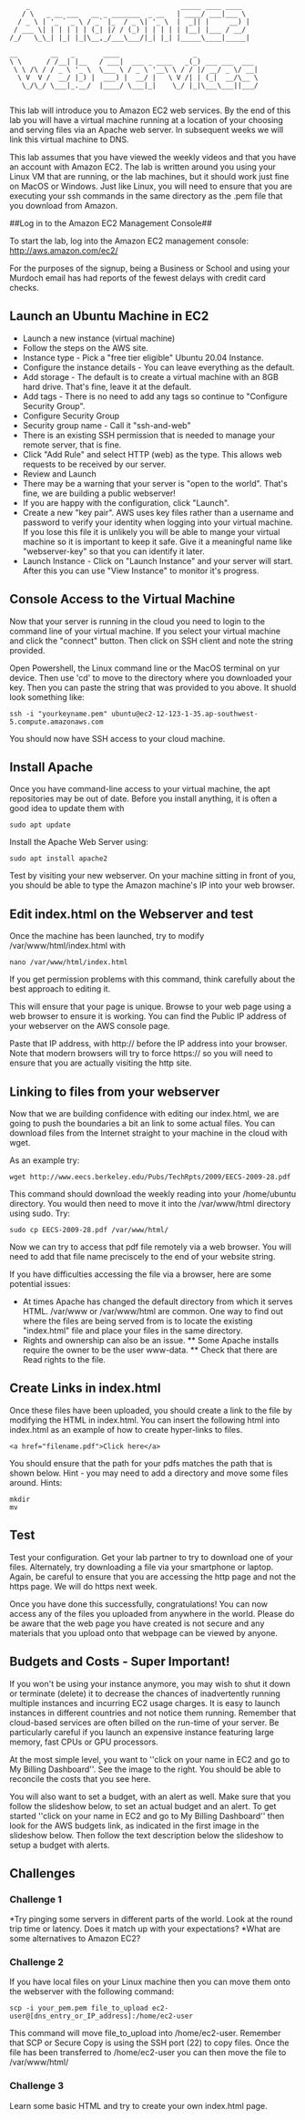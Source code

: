 ```
    _                                     _____ ____ ____  
   / \   _ __ ___   __ _ _______  _ __   | ____/ ___|___ \ 
  / _ \ | '_ ` _ \ / _` |_  / _ \| '_ \  |  _|| |     __) |
 / ___ \| | | | | | (_| |/ / (_) | | | | | |__| |___ / __/ 
/_/   \_\_| |_| |_|\__,_/___\___/|_| |_| |_____\____|_____|
                                                           
__        __   _       ____                  _               
\ \      / /__| |__   / ___|  ___ _ ____   _(_) ___ ___  ___ 
 \ \ /\ / / _ \ '_ \  \___ \ / _ \ '__\ \ / / |/ __/ _ \/ __|
  \ V  V /  __/ |_) |  ___) |  __/ |   \ V /| | (_|  __/\__ \
   \_/\_/ \___|_.__/  |____/ \___|_|    \_/ |_|\___\___||___/
                                                             
```


This lab will introduce you to Amazon EC2 web services. By the end of this lab you will have a virtual machine running at a location of your choosing and serving files via an Apache web server. In subsequent weeks we will link this virtual machine to DNS.

This lab assumes that you have viewed the weekly videos and that you have an account with Amazon EC2. The lab is written around you using your Linux VM that are running, or the lab machines, but it should work just fine on MacOS or Windows. Just like Linux, you will need to ensure that you are executing your ssh commands in the same directory as the .pem file that you download from Amazon.

##Log in to the Amazon EC2 Management Console##

To start the lab, log into the Amazon EC2 management console: http://aws.amazon.com/ec2/

For the purposes of the signup, being a Business or School and using your Murdoch email has had reports of the fewest delays with credit card checks.

## Launch an Ubuntu Machine in EC2 ##
* Launch a new instance (virtual machine)
* Follow the steps on the AWS site. 
* Instance type - Pick a "free tier eligible" Ubuntu 20.04 Instance.
* Configure the instance details - You can leave everything as the default.
* Add storage - The default is to create a virtual machine with an 8GB hard drive. That's fine, leave it at the default.
* Add tags - There is no need to add any tags so continue to "Configure Security Group".
* Configure Security Group
*  Security group name - Call it "ssh-and-web"
*  There is an existing SSH permission that is needed to manage your remote server, that is fine.
*  Click "Add Rule" and select HTTP (web) as the type.  This allows web requests to be received by our server.
* Review and Launch
* There may be a warning that your server is "open to the world".  That's fine, we are building a public webserver!
* If you are happy with the configuration, click "Launch".
* Create a new "key pair".  AWS uses key files rather than a username and password to verify your identity when logging into your virtual machine.  If you lose this file it is unlikely you will be able to mange your virtual machine so it is important to keep it safe.  Give it a meaningful name like "webserver-key" so that you can identify it later.
* Launch Instance - Click on "Launch Instance" and your server will start. After this you can use "View Instance" to monitor it's progress.

## Console Access to the Virtual Machine ##
Now that your server is running in the cloud you need to login to the command line of your virtual machine. If you select your virtual machine and click the "connect" button. Then click on SSH client and note the string provided. 

Open Powershell, the Linux command line or the MacOS terminal on yur device. Then use 'cd' to move to the directory where you downloaded your key. Then you can paste the string that was provided to you above. It shuold look something like: 

    ssh -i "yourkeyname.pem" ubuntu@ec2-12-123-1-35.ap-southwest-5.compute.amazonaws.com

You should now have SSH access to your cloud machine. 

## Install Apache ##

Once you have command-line access to your virtual machine, the apt repositories may be out of date. Before you install anything, it is often a good idea to update them with 

	sudo apt update

Install the Apache Web Server using:

	sudo apt install apache2

Test by visiting your new webserver. On your machine sitting in front of you, you should be able to type the Amazon machine's IP into your web browser.

## Edit index.html on the Webserver and test ##

Once the machine has been launched, try to modify /var/www/html/index.html with

	nano /var/www/html/index.html

If you get permission problems with this command, think carefully about the best approach to editing it.

This will ensure that your page is unique. Browse to your web page using a web browser to ensure it is working. You can find the Public IP address of your webserver on the AWS console page.

Paste that IP address, with http:// before the IP address into your browser. Note that modern browsers will try to force https:// so you will need to ensure that you are actually visiting the http site.

## Linking to files from your webserver ##

Now that we are building confidence with editing our index.html, we are going to push the boundaries a bit an link to some actual files. You can  download files from the Internet straight to your machine in the cloud with wget.

As an example try:
	
	wget http://www.eecs.berkeley.edu/Pubs/TechRpts/2009/EECS-2009-28.pdf

This command should download the weekly reading into your /home/ubuntu directory. You would then need to move it into the /var/www/html directory using sudo. Try: 

	sudo cp EECS-2009-28.pdf /var/www/html/

Now we can try to access that pdf file remotely via a web browser. You will need to add that file name preciscely to the end of your website string.

If you have difficulties accessing the file via a browser, here are some potential issues:
* At times Apache has changed the default directory from which it serves HTML.  /var/www or /var/www/html are common.  One way to find out where the files are being served from is to locate the existing "index.html" file and place your files in the same directory.
* Rights and ownership can also be an issue.
** Some Apache installs require the owner to be the user www-data.
** Check that there are Read rights to the file.

## Create Links in index.html ##

Once these files have been uploaded, you should create a link to the file by modifying the HTML in index.html. You can insert the following html into index.html as an example of how to create hyper-links to files. 

	<a href="filename.pdf">Click here</a>

You should ensure that the path for your pdfs matches the path that is shown below. Hint - you may need to add a directory and move some files around. Hints:

	mkdir
	mv

## Test ##

Test your configuration. Get your lab partner to try to download one of your files. Alternately, try downloading a file via your smartphone or laptop. Again, be careful to ensure that you are accessing the http page and not the https page. We will do https next week.

Once you have done this successfully, congratulations! You can now access any of the files you uploaded from anywhere in the world. Please do be aware that the web page you have created is not secure and any materials that you upload onto that webpage can be viewed by anyone.

## Budgets and Costs - Super Important! ##

If you won't be using your instance anymore, you may wish to shut it down or terminate (delete) it to decrease the chances of inadvertently running multiple instances and incurring EC2 usage charges. It is easy to launch instances in different countries and not notice them running. Remember that cloud-based services are often billed on the run-time of your server.  Be particularly careful if you launch an expensive instance featuring large memory, fast CPUs or GPU processors. 

At the most simple level, you want to ''click on your name in EC2 and go to My Billing Dashboard''. See the image to the right. You should be able to reconcile the costs that you see here.

You will also want to set a budget, with an alert as well. Make sure that you follow the slideshow below, to set an actual budget and an alert. To get started ''click on your name in EC2 and go to My Billing Dashboard'' then look for the AWS budgets link, as indicated in the first image in the slideshow below. Then follow the text description below the slideshow to setup a budget with alerts.

## Challenges ##

### Challenge 1 ###

*Try pinging some servers in different parts of the world. Look at the round trip time or latency. Does it match up with your expectations?
*What are some alternatives to Amazon EC2?

### Challenge 2 ###

If you have local files on your Linux machine then you can move them onto the webserver with the following command:

	scp -i your_pem.pem file_to_upload ec2-user@[dns_entry_or_IP_address]:/home/ec2-user

This command will move file_to_upload into /home/ec2-user. Remember that SCP or Secure Copy is using the SSH port (22) to copy files. Once the file has been transferred to /home/ec2-user you can then move the file to /var/www/html/

### Challenge 3 ###

Learn some basic HTML and try to create your own index.html page.

